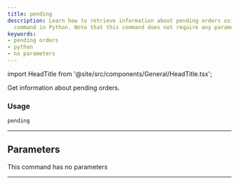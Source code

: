 ```yaml
---
title: pending
description: Learn how to retrieve information about pending orders using the 'pending'
  command in Python. Note that this command does not require any parameters.
keywords:
- pending orders
- python
- no parameters
---
```


import HeadTitle from '@site/src/components/General/HeadTitle.tsx';

<HeadTitle title="pending - Oanda - Forex - Reference | OpenBB Terminal Docs" />

Get information about pending orders.

### Usage

```python
pending
```

---

## Parameters

This command has no parameters


---
